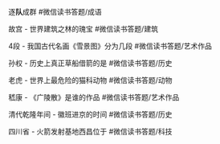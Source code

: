 逐**队**成群 #微信读书答题/成语 

故宫 - 世界建筑之林的瑰宝 #微信读书答题/建筑 

4段 - 我国古代名画《雪景图》分为几段 #微信读书答题/艺术作品

孙权 - 历史上真正草船借箭的是  #微信读书答题/历史

老虎 - 世界上最危险的猫科动物 #微信读书答题/动物

嵇康 - 《广陵散》是谁的作品 #微信读书答题/艺术作品 

清代乾隆年间 - 徽班进京的时间 #微信读书答题/历史 

四川省 - 火箭发射基地西昌位于 #微信读书答题/科技

